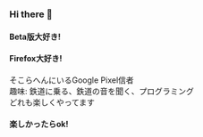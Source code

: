 ### Hi there 👋
#### Beta版大好き!
#### Firefox大好き!
そこらへんにいるGoogle Pixel信者  
趣味: 鉄道に乗る、鉄道の音を聞く、プログラミング  
どれも楽しくやってます
#### 楽しかったらok!
